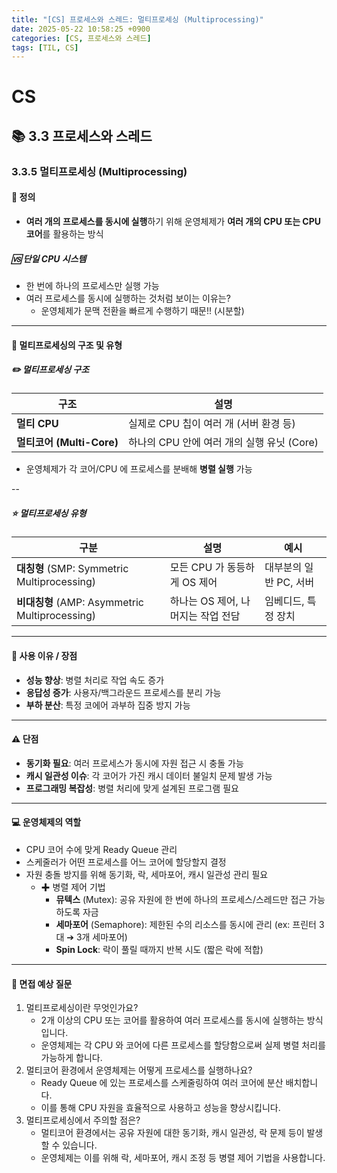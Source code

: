 ```yaml
---
title: "[CS] 프로세스와 스레드: 멀티프로세싱 (Multiprocessing)"
date: 2025-05-22 10:58:25 +0900
categories: [CS, 프로세스와 스레드]
tags: [TIL, CS]
---
```

# CS
## 📚 3.3 프로세스와 스레드

### 3.3.5 멀티프로세싱 (Multiprocessing)

#### 📘 정의
- **여러 개의 프로세스를 동시에 실행**하기 위해 운영체제가 **여러 개의 CPU 또는 CPU 코어**를 활용하는 방식

##### 🆚 단일 CPU 시스템
- 한 번에 하나의 프로세스만 실행 가능
- 여러 프로세스를 동시에 실행하는 것처럼 보이는 이유는?
  - 운영체제가 문맥 전환을 빠르게 수행하기 때문!! (시분할)

---

#### 📌 멀티프로세싱의 구조 및 유형

##### ✏️ 멀티프로세싱 구조

| 구조                | 설명                            |
|-------------------|-------------------------------|
| **멀티 CPU**    | 실제로 CPU 칩이 여러 개 (서버 환경 등)     |
| **멀티코어 (Multi-Core)** | 하나의 CPU 안에 여러 개의 실행 유닛 (Core) |

- 운영체제가 각 코어/CPU 에 프로세스를 분배해 **병렬 실행** 가능

--

##### ⭐️ 멀티프로세싱 유형

| 구분                                      | 설명                    | 예시             |
|-----------------------------------------|-----------------------|----------------|
| **대칭형** (SMP: Symmetric Multiprocessing)    | 모든 CPU 가 동등하게 OS 제어   | 대부분의 일반 PC, 서버 |
| **비대칭형** (AMP: Asymmetric Multiprocessing)  | 하나는 OS 제어, 나머지는 작업 전담 | 임베디드, 특정 장치    |


---

#### 🎯 사용 이유 / 장점
- **성능 향상**: 병렬 처리로 작업 속도 증가
- **응답성 증가**: 사용자/백그라운드 프로세스를 분리 가능
- **부하 분산**: 특정 코에어 과부하 집중 방지 가능

---

#### ⚠️ 단점
- **동기화 필요**: 여러 프로세스가 동시에 자원 접근 시 충돌 가능
- **캐시 일관성 이슈**: 각 코어가 가진 캐시 데이터 불일치 문제 발생 가능
- **프로그래밍 복잡성**: 병렬 처리에 맞게 설계된 프로그램 필요

---

#### 💻 운영체제의 역할
- CPU 코어 수에 맞게 Ready Queue 관리
- 스케줄러가 어떤 프로세스를 어느 코어에 할당할지 결정
- 자원 충돌 방지를 위해 동기화, 락, 세마포어, 캐시 일관성 관리 필요
  - ✚ 병렬 제어 기법
    - **뮤텍스** (Mutex): 공유 자원에 한 번에 하나의 프로세스/스레드만 접근 가능하도록 자금
    - **세마포어** (Semaphore): 제한된 수의 리소스를 동시에 관리 (ex: 프린터 3대 ➔ 3개 세마포어)
    - **Spin Lock**: 락이 풀릴 때까지 반복 시도 (짧은 락에 적합)

---

#### 🎤 면접 예상 질문
1. 멀티프로세싱이란 무엇인가요?
   - 2개 이상의 CPU 또는 코어를 활용하여 여러 프로세스를 동시에 실행하는 방식입니다.
   - 운영체제는 각 CPU 와 코어에 다른 프로세스를 할당함으로써 실제 병렬 처리를 가능하게 합니다.
2. 멀티코어 환경에서 운영체제는 어떻게 프로세스를 실행하나요?
   - Ready Queue 에 있는 프로세스를 스케줄링하여 여러 코어에 분산 배치합니다.
   - 이를 통해 CPU 자원을 효율적으로 사용하고 성능을 향상시킵니다.
3. 멀티프로세싱에서 주의할 점은?
   - 멀티코어 환경에서는 공유 자원에 대한 동기화, 캐시 일관성, 락 문제 등이 발생할 수 있습니다.
   - 운영체제는 이를 위해 락, 세마포어, 캐시 조정 등 병렬 제어 기법을 사용합니다.
